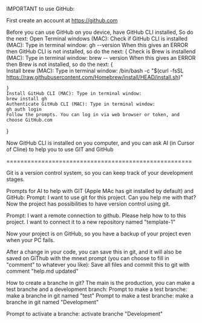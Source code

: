 IMPORTANT to use GitHub:

First create an account at https://github.com

Before you can use GitHub on you device, have GitHub CLI installed, So do the next:
Open Terminal windows (MAC):
Check if GitHub CLI is installed (MAC): Type in terminal window:
gh --version
When this gives an ERROR then GitHub CLI is not installed, so do the next:
{
    Check is Brew is installend (MAC): Type in terminal window:
    brew -- version
    When this gives an ERROR then Brew is not installed, so do the next:
    {   
        Install brew (MAC): Type in terminal window: 
        /bin/bash -c "$(curl -fsSL https://raw.githubusercontent.com/Homebrew/install/HEAD/install.sh)"

    }
    Install GitHub CLI (MAC): Type in terminal window:
    brew install gh
    Authenticate GitHub CLI (MAC): Type in terminal window:
    gh auth login
    Follow the prompts. You can log in via web browser or token, and choose GitHub.com
}


Now GitHub CLI is installed on you computer, and you can ask AI (in Cursor of Cline) to help you to use GIT and GitHub

=====================================================

Git is a version control system, so you can keep track of your development stages.

Prompts for AI to help with GIT (Apple MAc has git installed by default) and GitHub:
Prompt: I want to use git for this project. Can you help me with that?
Now the project has possibilities to have version control using git.


Prompt: I want a remote connection to github. Please help how to to this project. I want to connect it to a new repository named "template-1"

Now your project is on GitHub, so you have a backup of your project even when your PC fails.


After a change in your code, you can save this in git, and it will also be saved on GiThub with the mnext prompt (you can choose to fill in "comment" to whatever you like):
Save all files and commit this to git with comment "help.md updated"

How to create a branche in git? The main is the production, you can make a test branche and a development branch:
Prompt to make a test branche: make a branche in git named "test"
Prompt to make a test branche: make a branche in git named "Development"

Prompt to activate a branche: activate branche "Development"